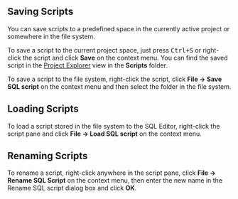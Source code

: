 ## Saving Scripts
You can save scripts to a predefined space in the currently active project or somewhere in the file system.

To save a script to the current project space, just press <kbd>Ctrl+S</kbd> or right-click the script and click **Save** on the context menu. You can find the saved script in the [Project Explorer](https://github.com/dbeaver/dbeaver/wiki/Project-Explorer) view in the **Scripts** folder.

To save a script to the file system, right-click the script, click **File -> Save SQL script** on the context menu and then select the folder in the file system.

## Loading Scripts
To load a script stored in the file system to the SQL Editor, right-click the script pane and click **File -> Load SQL script** on the context menu. 

## Renaming Scripts
To rename a script, right-click anywhere in the script pane, click **File -> Rename SQL Script** on the context menu, then enter the new name in the Rename SQL script dialog box and click **OK**.  


